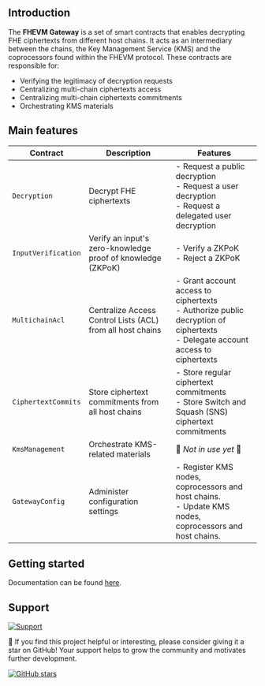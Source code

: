 ## Introduction

The **FHEVM Gateway** is a set of smart contracts that enables decrypting FHE ciphertexts from different host chains. It acts as an intermediary between the chains, the Key Management Service (KMS) and the coprocessors found within the FHEVM protocol. These contracts are responsible for:

- Verifying the legitimacy of decryption requests
- Centralizing multi-chain ciphertexts access
- Centralizing multi-chain ciphertexts commitments
- Orchestrating KMS materials

## Main features

| Contract | Description | Features |
| --- | --- | --- |
| `Decryption` | Decrypt FHE ciphertexts | - Request a public decryption<br>- Request a user decryption<br>- Request a delegated user decryption |
| `InputVerification` | Verify an input's zero-knowledge proof of knowledge (ZKPoK) | - Verify a ZKPoK<br>- Reject a ZKPoK |
| `MultichainAcl` | Centralize Access Control Lists (ACL) from all host chains | - Grant account access to ciphertexts<br>- Authorize public decryption of ciphertexts<br>- Delegate account access to ciphertexts |
| `CiphertextCommits` | Store ciphertext commitments from all host chains | - Store regular ciphertext commitments<br>- Store Switch and Squash (SNS) ciphertext commitments |
| `KmsManagement` | Orchestrate KMS-related materials | 🚧 _Not in use yet_ 🚧 |
| `GatewayConfig` | Administer configuration settings | - Register KMS nodes, coprocessors and host chains. <br> - Update KMS nodes, coprocessors and host chains. |

## Getting started

Documentation can be found [here](./docs/SUMMARY.md).

## Support

<a target="_blank" href="https://community.zama.ai">
<picture>
  <source media="(prefers-color-scheme: dark)" srcset="../docs/.gitbook/assets/support-banner-dark.png">
  <source media="(prefers-color-scheme: light)" srcset="../docs/.gitbook/assets/support-banner-light.png">
  <img alt="Support">
</picture>
</a>

🌟 If you find this project helpful or interesting, please consider giving it a star on GitHub! Your support helps to grow the community and motivates further development.

[![GitHub stars](https://img.shields.io/github/stars/zama-ai/fhevm?style=social)](https://github.com/zama-ai/fhevm/)

